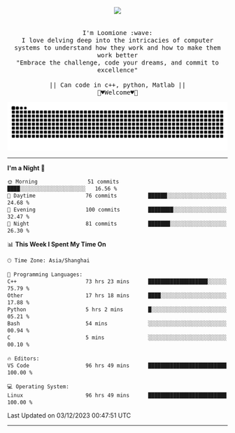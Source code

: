 <p align="center"><img src="https://i.imgur.com/A6bWGFl.gif"/></p>

<p align="center">
  <br />
  <samp>
    I'm Loomione :wave:
    <br />
    I love delving deep into the intricacies of computer systems to understand how they work and how to make them work better
    <br />
    "Embrace the challenge, code your dreams, and commit to excellence"
    <br>
                  <br> || Can code in c++, python, Matlab || <br>
                             🌼♥️Welcome♥️🥰
  </samp>
</p> 
<div align="center">
<picture>
  <source media="(prefers-color-scheme: dark)" srcset="https://raw.githubusercontent.com/Loomione/Loomione/output/github-contribution-grid-snake-dark.svg">
  <source media="(prefers-color-scheme: light)" srcset="https://raw.githubusercontent.com/Loomione/Loomione/output/github-contribution-grid-snake.svg">
  <img alt="github contribution grid snake animation" src="https://raw.githubusercontent.com/Loomione/Loomione/output/github-contribution-grid-snake.svg">
</picture>
</div>

-------

<!--START_SECTION:waka-->
**I'm a Night 🦉** 

```text
🌞 Morning                51 commits          ████░░░░░░░░░░░░░░░░░░░░░   16.56 % 
🌆 Daytime                76 commits          ██████░░░░░░░░░░░░░░░░░░░   24.68 % 
🌃 Evening                100 commits         ████████░░░░░░░░░░░░░░░░░   32.47 % 
🌙 Night                  81 commits          ███████░░░░░░░░░░░░░░░░░░   26.30 % 
```


📊 **This Week I Spent My Time On** 

```text
🕑︎ Time Zone: Asia/Shanghai

💬 Programming Languages: 
C++                      73 hrs 23 mins      ███████████████████░░░░░░   75.79 % 
Other                    17 hrs 18 mins      ████░░░░░░░░░░░░░░░░░░░░░   17.88 % 
Python                   5 hrs 2 mins        █░░░░░░░░░░░░░░░░░░░░░░░░   05.21 % 
Bash                     54 mins             ░░░░░░░░░░░░░░░░░░░░░░░░░   00.94 % 
C                        5 mins              ░░░░░░░░░░░░░░░░░░░░░░░░░   00.10 % 

🔥 Editors: 
VS Code                  96 hrs 49 mins      █████████████████████████   100.00 % 

💻 Operating System: 
Linux                    96 hrs 49 mins      █████████████████████████   100.00 % 
```


 Last Updated on 03/12/2023 00:47:51 UTC
<!--END_SECTION:waka-->
-------




